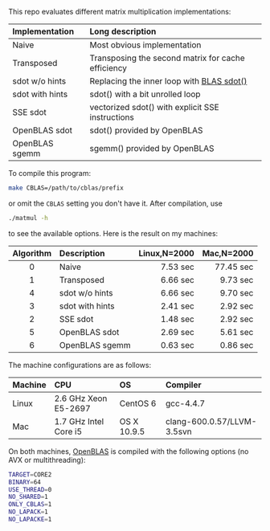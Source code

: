This repo evaluates different matrix multiplication implementations:

|Implementation |Long description|
|:--------------|:---------------|
|Naive          |Most obvious implementation|
|Transposed     |Transposing the second matrix for cache efficiency|
|sdot w/o hints |Replacing the inner loop with [BLAS sdot()][sdot]|
|sdot with hints|sdot() with a bit unrolled loop|
|SSE sdot       |vectorized sdot() with explicit SSE instructions|
|OpenBLAS sdot  |sdot() provided by OpenBLAS|
|OpenBLAS sgemm |sgemm() provided by OpenBLAS|

To compile this program:
```sh
make CBLAS=/path/to/cblas/prefix
```
or omit the `CBLAS` setting you don't have it. After compilation, use
```sh
./matmul -h
```
to see the available options. Here is the result on my machines:

|Algorithm|Description    |Linux,N=2000|Mac,N=2000|
|:-------:|:--------------|-----------:|---------:|
|0        |Naive          |7.53 sec    |77.45 sec |
|1        |Transposed     |6.66 sec    | 9.73 sec |
|4        |sdot w/o hints |6.66 sec    | 9.70 sec |
|3        |sdot with hints|2.41 sec    | 2.92 sec |
|2        |SSE sdot       |1.48 sec    | 2.92 sec |
|5        |OpenBLAS sdot  |2.69 sec    | 5.61 sec |
|6        |OpenBLAS sgemm |0.63 sec    | 0.86 sec |

The machine configurations are as follows:

|Machine|CPU                  |OS         |Compiler  |
|:------|:--------------------|:----------|:---------|
|Linux  |2.6 GHz Xeon E5-2697 |CentOS 6   |gcc-4.4.7 |
|Mac    |1.7 GHz Intel Core i5|OS X 10.9.5|clang-600.0.57/LLVM-3.5svn|

On both machines, [OpenBLAS][oblas] is compiled with the following options (no
AVX or multithreading):
```sh
TARGET=CORE2
BINARY=64
USE_THREAD=0
NO_SHARED=1
ONLY_CBLAS=1
NO_LAPACK=1
NO_LAPACKE=1
```

[oblas]: http://www.openblas.net/
[sdot]: http://www.netlib.org/lapack/lug/node145.html

